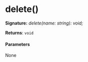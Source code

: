 # delete()





**Signature:** _delete(name: string): void;_

**Returns**: `void`





#### Parameters
None


